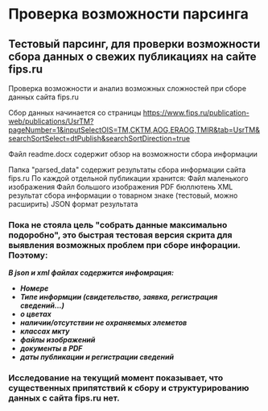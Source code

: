 # Проверка возможности парсинга
## Тестовый парсинг, для проверки возможности сбора данных о свежих публикациях на сайте fips.ru

Проверка возможности и анализ возможных сложностей при сборе данных сайта fips.ru

Сбор данных начинается со страницы
https://www.fips.ru/publication-web/publications/UsrTM?pageNumber=1&inputSelectOIS=TM,CKTM,AOG,ERAOG,TMIR&tab=UsrTM&searchSortSelect=dtPublish&searchSortDirection=true

Файл readme.docx содержит обзор на возможности сбора информации 

Папка "parsed_data" содержит результаты сбора информации сайта fips.ru
По каждой отдельной публикации хранится:
Файл маленького изображения
Файл большого изображения
PDF бюллютень
XML результат сбора информации о товарном знаке (тестовый, можно расширить)
JSON формат результата

### Пока не стояла цель "собрать данные максимально подоробно", это быстрая тестовая версия скрита для выявления возможных проблем при сборе инфорации. Поэтому:
***В  json и xml файлах содержится инфомрация:***
+ ***Номере***
+ ***Типе информции (свидетельство, заявка, регистрация сведений...)***
+ ***о цветах***
+ ***наличии/отсутствии не охраняемых элеметов***
+ ***классах мкту***
+ ***файлы изображений***
+ ***документы в PDF***
+ ***даты публикации и регистрации сведений***

### Исследование на текущий момент показывает, что существенных припятствий к сбору и структурированию данных с сайта fips.ru нет.
